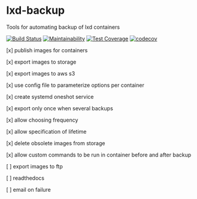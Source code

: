 # lxd-backup
Tools for automating backup of lxd containers

[![Build Status](https://travis-ci.org/apeyrard/lxd-backup.svg?branch=master)](https://travis-ci.org/apeyrard/lxd-backup)
[![Maintainability](https://api.codeclimate.com/v1/badges/8ad1a716dc5cd2f6dc9a/maintainability)](https://codeclimate.com/github/apeyrard/lxd-backup/maintainability)
[![Test Coverage](https://api.codeclimate.com/v1/badges/8ad1a716dc5cd2f6dc9a/test_coverage)](https://codeclimate.com/github/apeyrard/lxd-backup/test_coverage)
[![codecov](https://codecov.io/gh/apeyrard/lxd-backup/branch/master/graph/badge.svg)](https://codecov.io/gh/apeyrard/lxd-backup)

[x] publish images for containers

[x] export images to storage

[x] export images to aws s3

[x] use config file to parameterize options per container

[x] create systemd oneshot service

[x] export only once when several backups

[x] allow choosing frequency

[x] allow specification of lifetime

[x] delete obsolete images from storage

[x] allow custom commands to be run in container before and after backup

[ ] export images to ftp

[ ] readthedocs

[ ] email on failure
